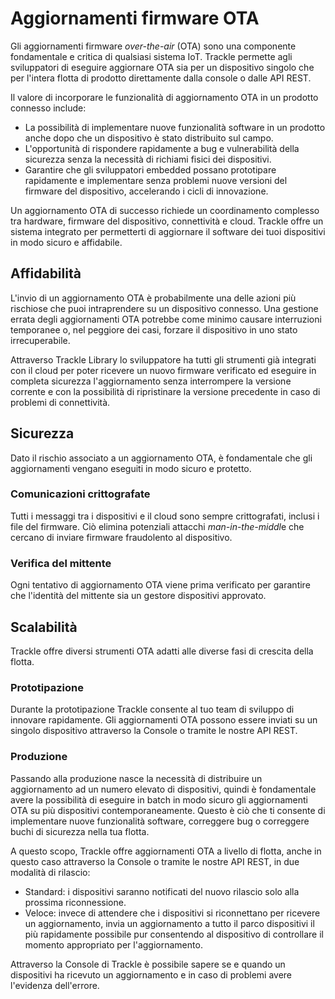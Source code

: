 # Aggiornamenti firmware OTA

Gli aggiornamenti firmware _over-the-air_ (OTA) sono una componente fondamentale e critica di qualsiasi sistema IoT. Trackle permette agli sviluppatori di eseguire aggiornare OTA sia per un dispositivo singolo che per l'intera flotta di prodotto direttamente dalla console o dalle API REST.

Il valore di incorporare le funzionalità di aggiornamento OTA in un prodotto connesso include:

* La possibilità di implementare nuove funzionalità software in un prodotto anche dopo che un dispositivo è stato distribuito sul campo.
* &#x20;L'opportunità di rispondere rapidamente a bug e vulnerabilità della sicurezza senza la necessità di richiami fisici dei dispositivi.
* Garantire che gli sviluppatori embedded possano prototipare rapidamente e implementare senza problemi nuove versioni del firmware del dispositivo, accelerando i cicli di innovazione.

Un aggiornamento OTA di successo richiede un coordinamento complesso tra hardware, firmware del dispositivo, connettività e cloud. Trackle offre un sistema integrato per permetterti di aggiornare il software dei tuoi dispositivi in modo sicuro e affidabile.

## Affidabilità

L'invio di un aggiornamento OTA è probabilmente una delle azioni più rischiose che puoi intraprendere su un dispositivo connesso. Una gestione errata degli aggiornamenti OTA potrebbe come minimo causare interruzioni temporanee o, nel peggiore dei casi, forzare il dispositivo in uno stato irrecuperabile.

Attraverso Trackle Library lo sviluppatore ha tutti gli strumenti già integrati con il cloud per poter ricevere un nuovo firmware verificato ed eseguire in completa sicurezza l'aggiornamento senza interrompere la versione corrente e con la possibilità di ripristinare la versione precedente in caso di problemi di connettività.

## Sicurezza

Dato il rischio associato a un aggiornamento OTA, è fondamentale che gli aggiornamenti vengano eseguiti in modo sicuro e protetto.

### Comunicazioni crittografate

Tutti i messaggi tra i dispositivi e il cloud sono sempre crittografati, inclusi i file del firmware. Ciò elimina potenziali attacchi _man-in-the-midd&#x6C;_&#x65; che cercano di inviare firmware fraudolento al dispositivo.

### **Verifica del mittente**

Ogni tentativo di aggiornamento OTA viene prima verificato per garantire che l'identità del mittente sia un gestore dispositivi approvato.

## Scalabilità

Trackle offre diversi strumenti OTA adatti alle diverse fasi di crescita della flotta.

### Prototipazione

Durante la prototipazione Trackle consente al tuo team di sviluppo di innovare rapidamente. Gli aggiornamenti OTA possono essere inviati su un singolo dispositivo attraverso la Console o tramite le nostre API REST.

### Produzione&#x20;

Passando alla produzione nasce la necessità di distribuire un aggiornamento ad un numero elevato di dispositivi, quindi è fondamentale avere la possibilità di eseguire in batch in modo sicuro gli aggiornamenti OTA su più dispositivi contemporaneamente. Questo è ciò che ti consente di implementare nuove funzionalità software, correggere bug o correggere buchi di sicurezza nella tua flotta.

A questo scopo, Trackle offre aggiornamenti OTA a livello di flotta, anche in questo caso attraverso la Console o tramite le nostre API REST, in due modalità di rilascio:

* Standard: i dispositivi saranno notificati del nuovo rilascio solo alla prossima riconnessione.
* Veloce: invece di attendere che i dispositivi si riconnettano per ricevere un aggiornamento, invia un aggiornamento a tutto il parco dispositivi il più rapidamente possibile pur consentendo al dispositivo di controllare il momento appropriato per l'aggiornamento.

Attraverso la Console di Trackle è possibile sapere se e quando un dispositivi ha ricevuto un aggiornamento e in caso di problemi avere l'evidenza dell'errore.

